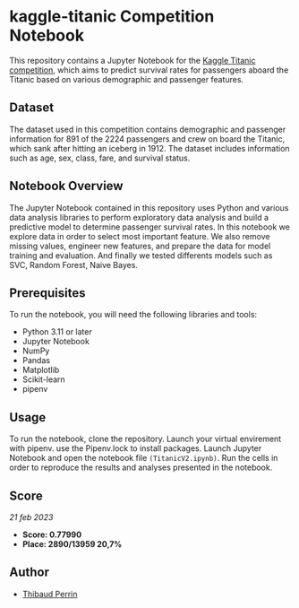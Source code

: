 # kaggle-titanic Competition Notebook
This repository contains a Jupyter Notebook for the [Kaggle Titanic competition](https://www.kaggle.com/competitions/titanic/data), which aims to predict survival rates for passengers aboard the Titanic based on various demographic and passenger features.

## Dataset
The dataset used in this competition contains demographic and passenger information for 891 of the 2224 passengers and crew on board the Titanic, which sank after hitting an iceberg in 1912. The dataset includes information such as age, sex, class, fare, and survival status.

## Notebook Overview
The Jupyter Notebook contained in this repository uses Python and various data analysis libraries to perform exploratory data analysis and build a predictive model to determine passenger survival rates. 
In this notebook we explore data in order to select most important feature. We also remove missing values, engineer new features, and prepare the data for model training and evaluation. And finally we tested differents models such as SVC, Random Forest, Naive Bayes.

## Prerequisites
To run the notebook, you will need the following libraries and tools:

- Python 3.11 or later
- Jupyter Notebook
- NumPy
- Pandas
- Matplotlib
- Scikit-learn
- pipenv

## Usage
To run the notebook, clone the repository. Launch your virtual envirement with pipenv. use the Pipenv.lock to install packages. Launch Jupyter Notebook and open the notebook file `(TitanicV2.ipynb)`. Run the cells in order to reproduce the results and analyses presented in the notebook.

## Score
_21 feb 2023_
- **Score: 0.77990**
- **Place: 2890/13959 20,7%**

## Author
- [Thibaud Perrin](https://github.com/thibaud-perrin)